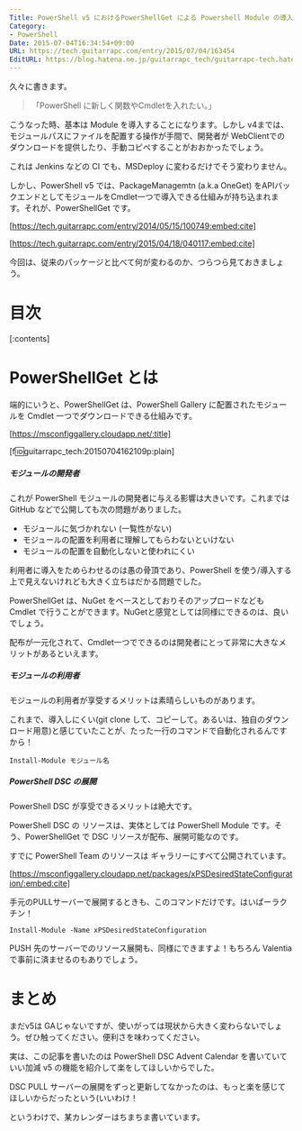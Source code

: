 ```yaml
---
Title: PowerShell v5 におけるPowerShellGet による Powershell Module の導入はどう変わるのか
Category:
- PowerShell
Date: 2015-07-04T16:34:54+09:00
URL: https://tech.guitarrapc.com/entry/2015/07/04/163454
EditURL: https://blog.hatena.ne.jp/guitarrapc_tech/guitarrapc-tech.hatenablog.com/atom/entry/8454420450100186372
---
```


久々に書きます。

> 「PowerShell に新しく関数やCmdletを入れたい。」

こうなった時、基本は Module を導入することになります。しかし v4までは、モジュールパスにファイルを配置する操作が手間で、開発者が WebClientでのダウンロードを提供したり、手動コピペすることがおおかったでしょう。

これは Jenkins などの CI でも、MSDeploy に変わるだけでそう変わりません。

しかし、PowerShell v5 では、PackageManagemtn (a.k.a OneGet) をAPIバックエンドとしてモジュールをCmdlet一つで導入できる仕組みが持ち込まれます。それが、PowerShellGet です。

[https://tech.guitarrapc.com/entry/2014/05/15/100749:embed:cite]

[https://tech.guitarrapc.com/entry/2015/04/18/040117:embed:cite]

今回は、従来のパッケージと比べて何が変わるのか、つらつら見ておきましょう。


# 目次

[:contents]

# PowerShellGet とは

端的にいうと、PowerShellGet は、PowerShell Gallery に配置されたモジュールを Cmdlet 一つでダウンロードできる仕組みです。

[https://msconfiggallery.cloudapp.net/:title]

[f:id:guitarrapc_tech:20150704162109p:plain]


##### モジュールの開発者

これが PowerShell モジュールの開発者に与える影響は大きいです。これまでは GitHub などで公開しても次の問題がありました。

- モジュールに気づかれない (一覧性がない)
- モジュールの配置を利用者に理解してもらわないといけない
- モジュールの配置を自動化しないと使われにくい

利用者に導入をためらわせるのは愚の骨頂であり、PowerShell を使う/導入する上で見えないけれども大きく立ちはだかる問題でした。

PowerShellGet は、NuGet をベースとしておりそのアップロードなども Cmdlet で行うことができます。NuGetと感覚としては同様にできるのは、良いでしょう。

配布が一元化されて、Cmdlet一つでできるのは開発者にとって非常に大きなメリットがあるといえます。

##### モジュールの利用者

モジュールの利用者が享受するメリットは素晴らしいものがあります。

これまで、導入しにくい(git clone して、コピーして。あるいは、独自のダウンロード用意)と感じていたことが、たった一行のコマンドで自動化されるんですから！

```
Install-Module モジュール名
```

##### PowerShell DSC の展開

PowerShell DSC が享受できるメリットは絶大です。

PowerShell DSC の リソースは、実体としては PowerShell Module です。そう、PowerShellGet で DSC リソースが配布、展開可能なのです。

すでに PowerShell Team のリソースは ギャラリーにすべて公開されています。

[https://msconfiggallery.cloudapp.net/packages/xPSDesiredStateConfiguration/:embed:cite]

手元のPULLサーバーで展開するときも、このコマンドだけです。はいぱーラクチン！

```
Install-Module -Name xPSDesiredStateConfiguration
```

PUSH 先のサーバーでのリソース展開も、同様にできますよ！もちろん Valentiaで事前に済ませるのもありでしょう。


# まとめ

まだv5は GAじゃないですが、使いがっては現状から大きく変わらないでしょう。ぜひ触ってください。便利さを味わってください。

実は、この記事を書いたのは PowerShell DSC Advent Calendar を書いていていい加減 v5 の機能を紹介して楽をしてほしいからでした。

DSC PULL サーバーの展開をずっと更新してなかったのは、もっと楽を感じてほしいからだったという(いいわけ！

というわけで、某カレンダーはちまちま書いています。

